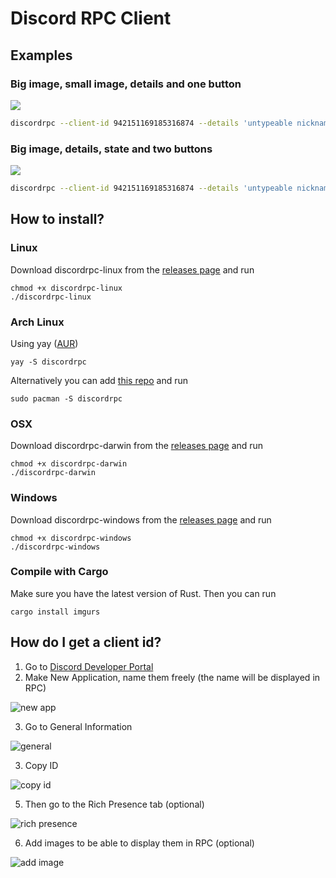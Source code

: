 # Discord RPC Client

## Examples

### Big image, small image, details and one button

![](https://i.imgur.com/6MmBURG.png)

```bash
discordrpc --client-id 942151169185316874 --details 'untypeable nickname' --button-1-text 'Discord RPC written in Rust' --button-1-url 'https://github.com/MedzikUser/discord-rpc' --large-image medzik --large-image-text medzik --small-image archlinux --small-image-text archlinux
```

### Big image, details, state and two buttons

![](https://i.imgur.com/tRbcy40.png)

```bash
discordrpc --client-id 942151169185316874 --details 'untypeable nickname' --state 'MedzikUser' --button-1-text 'Discord RPC written in Rust' --button-1-url 'https://github.com/MedzikUser/discord-rpc' --button-2-text 'GitHub' --button-2-url 'https://github.com/MedzikUser' --large-image medzik --large-image-text medzik
```

## How to install?

### Linux
Download discordrpc-linux from the [releases page](https://github.com/MedzikUser/discordrpc/releases/latest) and run

    chmod +x discordrpc-linux
    ./discordrpc-linux

### Arch Linux
Using yay ([AUR](https://aur.archlinux.org/packages/discordrpc))

    yay -S discordrpc

Alternatively you can add [this repo](https://github.com/archlinux-pkg/packages) and run

    sudo pacman -S discordrpc

### OSX
Download discordrpc-darwin from the [releases page](https://github.com/MedzikUser/discordrpc/releases/latest) and run

    chmod +x discordrpc-darwin
    ./discordrpc-darwin

### Windows
Download discordrpc-windows from the [releases page](https://github.com/MedzikUser/discordrpc/releases/latest) and run

    chmod +x discordrpc-windows
    ./discordrpc-windows

### Compile with Cargo
Make sure you have the latest version of Rust. Then you can run

    cargo install imgurs

## How do I get a client id?
1. Go to [Discord Developer Portal](https://discord.com/developers/applications)
2. Make New Application, name them freely (the name will be displayed in RPC)

![new app](https://i.imgur.com/RMUjPep.png)

3. Go to General Information

![general](https://i.imgur.com/yuQufwT.png)

3. Copy ID

![copy id](https://i.imgur.com/JDHZ6jy.png)

5. Then go to the Rich Presence tab (optional)

![rich presence](https://i.imgur.com/hIB5VEW.png)

6. Add images to be able to display them in RPC (optional)

![add image](https://i.imgur.com/vtEs7v6.png)
